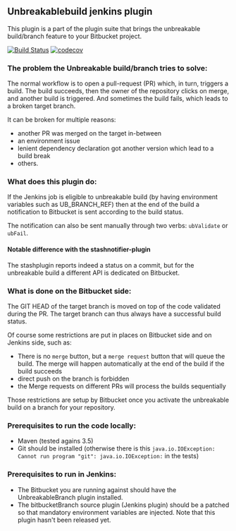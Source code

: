 ## Unbreakablebuild jenkins plugin

This plugin is a part of the plugin suite that brings the unbreakable build/branch feature to your Bitbucket project.

[![Build Status](https://travis-ci.com/AmadeusITGroup/unbreakable-branches-jenkins.svg?branch=master)](https://travis-ci.org/AmadeusITGroup/unbreakable-branches-jenkins)
[![codecov](https://codecov.io/gh/AmadeusITGroup/unbreakable-branches-jenkins/branch/master/graph/badge.svg)](https://codecov.io/gh/AmadeusITGroup/unbreakable-branches-jenkins)

### The problem the Unbreakable build/branch tries to solve:

The normal workflow is to open a pull-request (PR) which, in turn, triggers a build. The build succeeds, then the owner of the repository
clicks on merge, and another build is triggered. And sometimes the build fails, which leads to a broken target
branch.

It can be broken for multiple reasons:

- another PR was merged on the target in-between
- an environment issue
- lenient dependency declaration got another version which lead to a build break
- others.

### What does this plugin do:

If the Jenkins job is eligible to unbreakable build (by having environment variables such as UB_BRANCH_REF) then
at the end of the build a notification to Bitbucket is sent according to the build status.

The notification can also be sent manually through two verbs: `ubValidate` or `ubFail`.

#### Notable difference with the stashnotifier-plugin

The stashplugin reports indeed a status on a commit, but for the unbreakable build a different API is dedicated on Bitbucket.

### What is done on the Bitbucket side:

The GIT HEAD of the target branch is moved on top of the code validated during the PR.
The target branch can thus always have a successful build status.

Of course some restrictions are put in places on Bitbucket side and on Jenkins side, such as:

- There is no `merge` button, but a `merge request` button that will queue the build. The merge will happen automatically at the end of the build if the build succeeds
- direct push on the branch is forbidden
- the Merge requests on different PRs will process the builds sequentially

Those restrictions are setup by Bitbucket once you activate the unbreakable build on a branch for your repository.

### Prerequisites to run the code locally:
- Maven (tested agains 3.5)
- Git should be installed (otherwise there is this `java.io.IOException: Cannot run program "git": java.io.IOException:`
in the tests)

### Prerequisites to run in Jenkins:
- The Bitbucket you are running against should have the UnbreakableBranch plugin installed.
- The bitbucketBranch source plugin (Jenkins plugin) should be a patched so that
 mandatory environment variables are injected. Note that this plugin hasn't been released yet.
